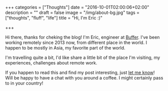 +++
categories = ["Thoughts"]
date = "2016-10-01T02:00:06+02:00"
description = ""
draft = false
image = "/img/about-bg.jpg"
tags =  ["thoughts", "fluff", "life"]
title = "Hi, I'm Eric :)"

+++

Hi there, thanks for cheking the blog! I'm Eric, engineer at [Buffer](https://buffer.com). I've been working remotely since 2013 now, from different place in the world. I happen to be mostly in Asia, my favorite part of the world.

I'm travelling quite a bit, I'd like share a little bit of the place I'm visiting, my experiences, challenges about remote work.

If you happen to read this and find my post interesting, just [let me know](https://twitter.com/eric_khun)! Will be happy to have a chat with you around a coffee. I might certainly pass to in your country!